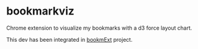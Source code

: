 bookmarkviz
===========

Chrome extension to visualize my bookmarks with a d3 force layout chart.

This dev has been integrated in [bookmExt](https://github.com/KM-Bookmarks/BookmExt) project.
